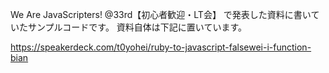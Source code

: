 We Are JavaScripters! @33rd【初心者歓迎・LT会】 で発表した資料に書いていたサンプルコードです。
資料自体は下記に置いています。

https://speakerdeck.com/t0yohei/ruby-to-javascript-falsewei-i-function-bian
